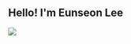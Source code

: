 ## Hello! I'm Eunseon Lee

<img src="https://github-readme-stats.vercel.app/api/top-langs/?username=dmstjs&layout=compact">
  
